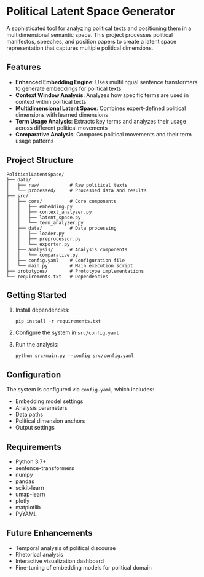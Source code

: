 # Political Latent Space Generator

A sophisticated tool for analyzing political texts and positioning them in a multidimensional semantic space. This project processes political manifestos, speeches, and position papers to create a latent space representation that captures multiple political dimensions.

## Features

- **Enhanced Embedding Engine**: Uses multilingual sentence transformers to generate embeddings for political texts
- **Context Window Analysis**: Analyzes how specific terms are used in context within political texts
- **Multidimensional Latent Space**: Combines expert-defined political dimensions with learned dimensions
- **Term Usage Analysis**: Extracts key terms and analyzes their usage across different political movements
- **Comparative Analysis**: Compares political movements and their term usage patterns

## Project Structure

```
PoliticalLatentSpace/
├── data/
│   ├── raw/           # Raw political texts
│   └── processed/     # Processed data and results
├── src/
│   ├── core/          # Core components
│   │   ├── embedding.py
│   │   ├── context_analyzer.py
│   │   ├── latent_space.py
│   │   └── term_analyzer.py
│   ├── data/          # Data processing
│   │   ├── loader.py
│   │   ├── preprocessor.py
│   │   └── exporter.py
│   ├── analysis/      # Analysis components
│   │   └── comparative.py
│   ├── config.yaml    # Configuration file
│   └── main.py        # Main execution script
├── prototypes/        # Prototype implementations
└── requirements.txt   # Dependencies
```

## Getting Started

1. Install dependencies:
   ```
   pip install -r requirements.txt
   ```

2. Configure the system in `src/config.yaml`

3. Run the analysis:
   ```
   python src/main.py --config src/config.yaml
   ```

## Configuration

The system is configured via `config.yaml`, which includes:

- Embedding model settings
- Analysis parameters
- Data paths
- Political dimension anchors
- Output settings

## Requirements

- Python 3.7+
- sentence-transformers
- numpy
- pandas
- scikit-learn
- umap-learn
- plotly
- matplotlib
- PyYAML

## Future Enhancements

- Temporal analysis of political discourse
- Rhetorical analysis
- Interactive visualization dashboard
- Fine-tuning of embedding models for political domain
